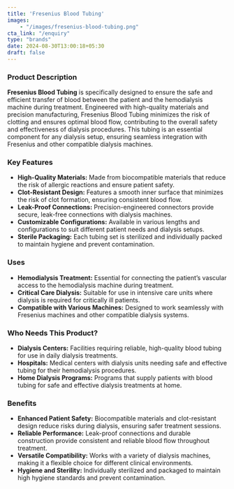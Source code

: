 ```yaml
---
title: 'Fresenius Blood Tubing'
images: 
    - "/images/fresenius-blood-tubing.png"
cta_link: "/enquiry"
type: "brands"
date: 2024-08-30T13:00:18+05:30
draft: false
---
```


### Product Description

**Fresenius Blood Tubing** is specifically designed to ensure the safe and efficient transfer of blood between the patient and the hemodialysis machine during treatment. Engineered with high-quality materials and precision manufacturing, Fresenius Blood Tubing minimizes the risk of clotting and ensures optimal blood flow, contributing to the overall safety and effectiveness of dialysis procedures. This tubing is an essential component for any dialysis setup, ensuring seamless integration with Fresenius and other compatible dialysis machines.

### Key Features

- **High-Quality Materials:** Made from biocompatible materials that reduce the risk of allergic reactions and ensure patient safety.
- **Clot-Resistant Design:** Features a smooth inner surface that minimizes the risk of clot formation, ensuring consistent blood flow.
- **Leak-Proof Connections:** Precision-engineered connectors provide secure, leak-free connections with dialysis machines.
- **Customizable Configurations:** Available in various lengths and configurations to suit different patient needs and dialysis setups.
- **Sterile Packaging:** Each tubing set is sterilized and individually packed to maintain hygiene and prevent contamination.

### Uses

- **Hemodialysis Treatment:** Essential for connecting the patient’s vascular access to the hemodialysis machine during treatment.
- **Critical Care Dialysis:** Suitable for use in intensive care units where dialysis is required for critically ill patients.
- **Compatible with Various Machines:** Designed to work seamlessly with Fresenius machines and other compatible dialysis systems.

### Who Needs This Product?

- **Dialysis Centers:** Facilities requiring reliable, high-quality blood tubing for use in daily dialysis treatments.
- **Hospitals:** Medical centers with dialysis units needing safe and effective tubing for their hemodialysis procedures.
- **Home Dialysis Programs:** Programs that supply patients with blood tubing for safe and effective dialysis treatments at home.

### Benefits

- **Enhanced Patient Safety:** Biocompatible materials and clot-resistant design reduce risks during dialysis, ensuring safer treatment sessions.
- **Reliable Performance:** Leak-proof connections and durable construction provide consistent and reliable blood flow throughout treatment.
- **Versatile Compatibility:** Works with a variety of dialysis machines, making it a flexible choice for different clinical environments.
- **Hygiene and Sterility:** Individually sterilized and packaged to maintain high hygiene standards and prevent contamination.
